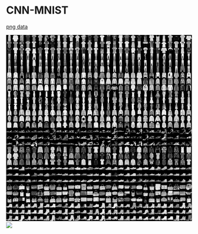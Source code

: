 # CNN-MNIST
[png data](https://www.kaggle.com/jidhumohan/mnist-png)

<img src='1.png'>
<img src='2.gif'>
